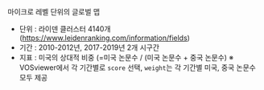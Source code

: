 마이크로 레벨 단위의 글로벌 맵 
 - 단위 : 라이덴 클러스터 4140개 (https://www.leidenranking.com/information/fields)
 - 기간 : 2010-2012년, 2017-2019년 2개 시구간
 - 지표 : 미국의 상대적 비중 (=미국 논문수 / (미국 논문수 + 중국 논문수)
         ※ VOSviewer에서 각 기간별로 `score` 선택, `weight`는 각 기간별 미국, 중국 논문수 모두 제공
